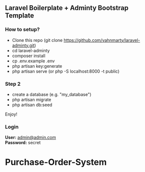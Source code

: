 ## Laravel Boilerplate + Adminty Bootstrap Template

### How to setup?

- Clone this repo (git clone https://github.com/vahnmarty/laravel-adminty.git)
- cd laravel-adminty
- composer install
- cp .env.example .env 
- php artisan key:generate
- php artisan serve (or php -S localhost:8000 -t public)

### Step 2
- create a database (e.g. "my_database")
- php artisan migrate
- php artisan db:seed

Enjoy!

### Login

**User:** admin@admin.com  
**Password:** secret

# Purchase-Order-System
